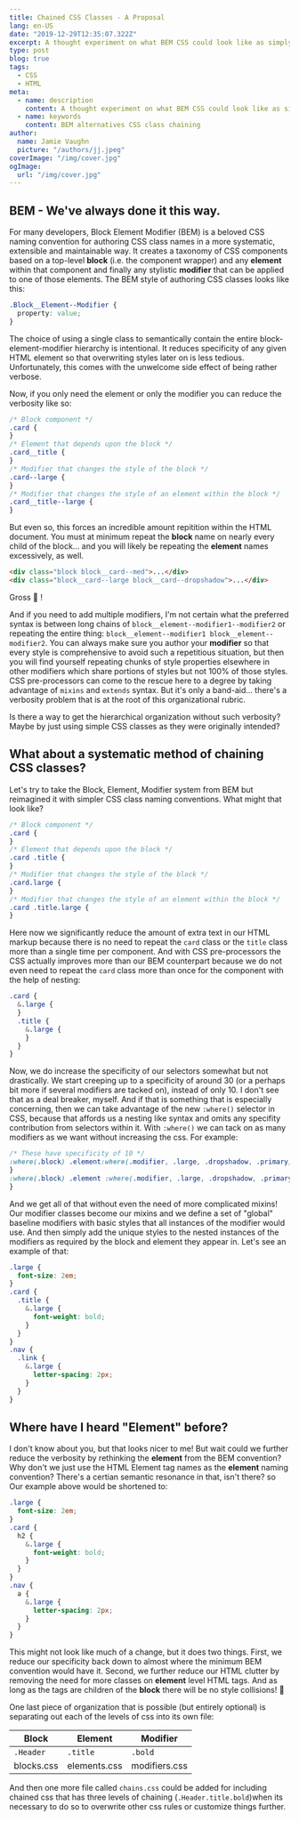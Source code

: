 ```yaml
---
title: Chained CSS Classes - A Proposal
lang: en-US
date: "2019-12-29T12:35:07.322Z"
excerpt: A thought experiment on what BEM CSS could look like as simply chained classes...
type: post
blog: true
tags:
  - CSS
  - HTML
meta:
  - name: description
    content: A thought experiment on what BEM CSS could look like as simply chained classes
  - name: keywords
    content: BEM alternatives CSS class chaining
author:
  name: Jamie Vaughn
  picture: "/authors/jj.jpeg"
coverImage: "/img/cover.jpg"
ogImage:
  url: "/img/cover.jpg"
---
```


## BEM - We've always done it this way.

For many developers, Block Element Modifier (BEM) is a beloved CSS naming convention for authoring CSS class names in a more systematic, extensible and maintainable way. It creates a taxonomy of CSS components based on a top-level **block** (i.e. the component wrapper) and any **element** within that component and finally any stylistic **modifier** that can be applied to one of those elements. The BEM style of authoring CSS classes looks like this:

```css
.Block__Element--Modifier {
  property: value;
}
```

The choice of using a single class to semantically contain the entire block-element-modifier hierarchy is intentional. It reduces specificity of any given HTML element so that overwriting styles later on is less tedious. Unfortunately, this comes with the unwelcome side effect of being rather verbose.

Now, if you only need the element or only the modifier you can reduce the verbosity like so:

```css
/* Block component */
.card {
}
/* Element that depends upon the block */
.card__title {
}
/* Modifier that changes the style of the block */
.card--large {
}
/* Modifier that changes the style of an element within the block */
.card__title--large {
}
```

But even so, this forces an incredible amount repitition within the HTML document. You must at minimum repeat the **block** name on nearly every child of the block... and you will likely be repeating the **element** names excessively, as well.

```html
<div class="block block__card--med">...</div>
<div class="block__card--large block__card--dropshadow">...</div>
```

Gross 🤢 !

And if you need to add multiple modifiers, I'm not certain what the preferred syntax is between long chains of `block__element--modifier1--modifier2` or repeating the entire thing: `block__element--modifier1 block__element--modifier2`. You can always make sure you author your **modifier** so that every style is comprehensive to avoid such a repetitious situation, but then you will find yourself repeating chunks of style properties elsewhere in other modifiers which share portions of styles but not 100% of those styles. CSS pre-processors can come to the rescue here to a degree by taking advantage of `mixins` and `extends` syntax. But it's only a band-aid... there's a verbosity problem that is at the root of this organizational rubric.

Is there a way to get the hierarchical organization without such verbosity? Maybe by just using simple CSS classes as they were originally intended?

## What about a systematic method of chaining CSS classes?

Let's try to take the Block, Element, Modifier system from BEM but reimagined it with simpler CSS class naming conventions. What might that look like?

```css
/* Block component */
.card {
}
/* Element that depends upon the block */
.card .title {
}
/* Modifier that changes the style of the block */
.card.large {
}
/* Modifier that changes the style of an element within the block */
.card .title.large {
}
```

Here now we significantly reduce the amount of extra text in our HTML markup because there is no need to repeat the `card` class or the `title` class more than a single time per component. And with CSS pre-processors the CSS actually improves more than our BEM counterpart because we do not even need to repeat the `card` class more than once for the component with the help of nesting:

```css
.card {
  &.large {
  }
  .title {
    &.large {
    }
  }
}
```

Now, we do increase the specificity of our selectors somewhat but not drastically. We start creeping up to a specificity of around 30 (or a perhaps bit more if several modifiers are tacked on), instead of only 10. I don't see that as a deal breaker, myself. And if that is something that is especially concerning, then we can take advantage of the new `:where()` selector in CSS, because that affords us a nesting like syntax and omits any specifity contribution from selectors within it. With `:where()` we can tack on as many modifiers as we want without increasing the css. For example:

```css
/* These have specificity of 10 */
:where(.block) .element:where(.modifier, .large, .dropshadow, .primary) {
}
:where(.block) .element :where(.modifier, .large, .dropshadow, .primary) {
}
```

And we get all of that without even the need of more complicated mixins! Our modifier classes become our mixins and we define a set of "global" baseline modifiers with basic styles that all instances of the modifier would use. And then simply add the unique styles to the nested instances of the modifiers as required by the block and element they appear in. Let's see an example of that:

```css
.large {
  font-size: 2em;
}
.card {
  .title {
    &.large {
      font-weight: bold;
    }
  }
}
.nav {
  .link {
    &.large {
      letter-spacing: 2px;
    }
  }
}
```

## Where have I heard "Element" before?

I don't know about you, but that looks nicer to me! But wait could we further reduce the verbosity by rethinking the **element** from the BEM convention? Why don't we just use the HTML Element tag names as the **element** naming convention? There's a certian semantic resonance in that, isn't there? so Our example above would be shortened to:

```css
.large {
  font-size: 2em;
}
.card {
  h2 {
    &.large {
      font-weight: bold;
    }
  }
}
.nav {
  a {
    &.large {
      letter-spacing: 2px;
    }
  }
}
```

This might not look like much of a change, but it does two things. First, we reduce our specificity back down to almost where the minimum BEM convention would have it. Second, we further reduce our HTML clutter by removing the need for more classes on **element** level HTML tags. And as long as the tags are children of the **block** there will be no style collisions! 🙌

One last piece of organization that is possible (but entirely optional) is separating out each of the levels of css into its own file:

<table>
    <thead>
        <tr>
            <th>Block</th>
            <th>Element</th>
            <th>Modifier</th>
        </tr>
    </thead>
    <tbody>
        <tr>
            <td><code>.Header</code></td>
            <td><code>.title</code></td>
            <td><code>.bold</code></td>
        </tr>
        <tr>
            <td>blocks.css</td>
            <td>elements.css</td>
            <td>modifiers.css</td>
        </tr>
    </tbody>
</table>

And then one more file called `chains.css` could be added for including chained css that has three levels of chaining (`.Header.title.bold`)when its necessary to do so to overwrite other css rules or customize things further.
